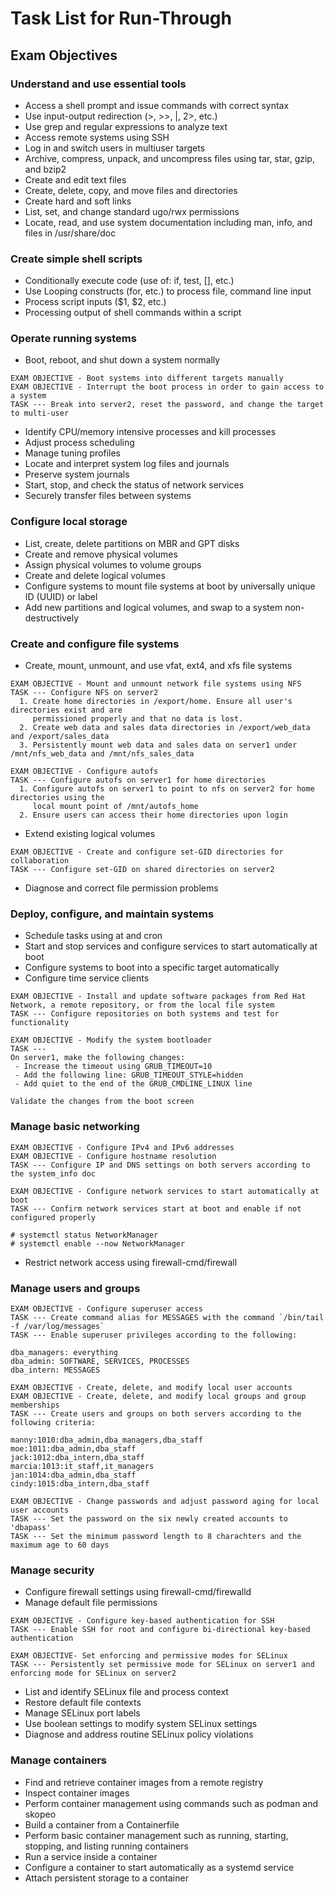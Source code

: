 # Task List for Run-Through

## Exam Objectives

### Understand and use essential tools
- Access a shell prompt and issue commands with correct syntax
- Use input-output redirection (>, >>, |, 2>, etc.)
- Use grep and regular expressions to analyze text
- Access remote systems using SSH
- Log in and switch users in multiuser targets
- Archive, compress, unpack, and uncompress files using tar, star, gzip, and bzip2
- Create and edit text files
- Create, delete, copy, and move files and directories
- Create hard and soft links
- List, set, and change standard ugo/rwx permissions
- Locate, read, and use system documentation including man, info, and files in /usr/share/doc

### Create simple shell scripts
- Conditionally execute code (use of: if, test, [], etc.)
- Use Looping constructs (for, etc.) to process file, command line input
- Process script inputs ($1, $2, etc.)
- Processing output of shell commands within a script

### Operate running systems
- Boot, reboot, and shut down a system normally

```
EXAM OBJECTIVE - Boot systems into different targets manually
EXAM OBJECTIVE - Interrupt the boot process in order to gain access to a system
TASK --- Break into server2, reset the password, and change the target to multi-user
```
- Identify CPU/memory intensive processes and kill processes
- Adjust process scheduling
- Manage tuning profiles
- Locate and interpret system log files and journals
- Preserve system journals
- Start, stop, and check the status of network services
- Securely transfer files between systems

### Configure local storage
- List, create, delete partitions on MBR and GPT disks
- Create and remove physical volumes
- Assign physical volumes to volume groups
- Create and delete logical volumes
- Configure systems to mount file systems at boot by universally unique ID (UUID) or label
- Add new partitions and logical volumes, and swap to a system non-destructively

### Create and configure file systems
- Create, mount, unmount, and use vfat, ext4, and xfs file systems
```
EXAM OBJECTIVE - Mount and unmount network file systems using NFS
TASK --- Configure NFS on server2
  1. Create home directories in /export/home. Ensure all user's directories exist and are
     permissioned properly and that no data is lost.
  2. Create web data and sales data directories in /export/web_data and /export/sales_data
  3. Persistently mount web data and sales data on server1 under /mnt/nfs_web_data and /mnt/nfs_sales_data
```

```
EXAM OBJECTIVE - Configure autofs
TASK --- Configure autofs on server1 for home directories
  1. Configure autofs on server1 to point to nfs on server2 for home directories using the
     local mount point of /mnt/autofs_home
  2. Ensure users can access their home directories upon login
```
- Extend existing logical volumes

```
EXAM OBJECTIVE - Create and configure set-GID directories for collaboration
TASK --- Configure set-GID on shared directories on server2
```
- Diagnose and correct file permission problems

### Deploy, configure, and maintain systems
- Schedule tasks using at and cron
- Start and stop services and configure services to start automatically at boot
- Configure systems to boot into a specific target automatically
- Configure time service clients

```
EXAM OBJECTIVE - Install and update software packages from Red Hat Network, a remote repository, or from the local file system
TASK --- Configure repositories on both systems and test for functionality
```

```
EXAM OBJECTIVE - Modify the system bootloader
TASK --- 
On server1, make the following changes:
 - Increase the timeout using GRUB_TIMEOUT=10
 - Add the following line: GRUB_TIMEOUT_STYLE=hidden
 - Add quiet to the end of the GRUB_CMDLINE_LINUX line

Validate the changes from the boot screen
```

### Manage basic networking
```
EXAM OBJECTIVE - Configure IPv4 and IPv6 addresses
EXAM OBJECTIVE - Configure hostname resolution
TASK --- Configure IP and DNS settings on both servers according to the system_info doc
```

```
EXAM OBJECTIVE - Configure network services to start automatically at boot
TASK --- Confirm network services start at boot and enable if not configured properly

# systemctl status NetworkManager
# systemctl enable --now NetworkManager
```
- Restrict network access using firewall-cmd/firewall

### Manage users and groups
```
EXAM OBJECTIVE - Configure superuser access
TASK --- Create command alias for MESSAGES with the command `/bin/tail -f /var/log/messages`
TASK --- Enable superuser privileges according to the following:

dba_managers: everything
dba_admin: SOFTWARE, SERVICES, PROCESSES
dba_intern: MESSAGES
```

```
EXAM OBJECTIVE - Create, delete, and modify local user accounts
EXAM OBJECTIVE - Create, delete, and modify local groups and group memberships
TASK --- Create users and groups on both servers according to the following criteria:

manny:1010:dba_admin,dba_managers,dba_staff
moe:1011:dba_admin,dba_staff
jack:1012:dba_intern,dba_staff
marcia:1013:it_staff,it_managers
jan:1014:dba_admin,dba_staff
cindy:1015:dba_intern,dba_staff
```

```
EXAM OBJECTIVE - Change passwords and adjust password aging for local user accounts
TASK --- Set the password on the six newly created accounts to 'dbapass'
TASK --- Set the minimum password length to 8 charachters and the maximum age to 60 days
```

### Manage security
- Configure firewall settings using firewall-cmd/firewalld
- Manage default file permissions

```
EXAM OBJECTIVE - Configure key-based authentication for SSH
TASK --- Enable SSH for root and configure bi-directional key-based authentication
```

```
EXAM OBJECTIVE- Set enforcing and permissive modes for SELinux
TASK --- Persistently set permissive mode for SELinux on server1 and enforcing mode for SELinux on server2
```
- List and identify SELinux file and process context
- Restore default file contexts
- Manage SELinux port labels
- Use boolean settings to modify system SELinux settings
- Diagnose and address routine SELinux policy violations

### Manage containers
- Find and retrieve container images from a remote registry
- Inspect container images
- Perform container management using commands such as podman and skopeo
- Build a container from a Containerfile
- Perform basic container management such as running, starting, stopping, and listing running containers
- Run a service inside a container
- Configure a container to start automatically as a systemd service
- Attach persistent storage to a container